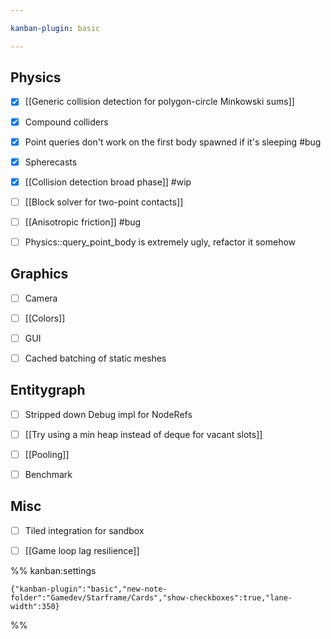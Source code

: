 ```yaml
---

kanban-plugin: basic

---
```


## Physics

- [x] [[Generic collision detection for polygon-circle Minkowski sums]]
- [x] Compound colliders
- [x] Point queries don't work on the first body spawned if it's sleeping #bug
- [x] Spherecasts
- [x] [[Collision detection broad phase]] #wip
- [ ] [[Block solver for two-point contacts]]
- [ ] [[Anisotropic friction]] #bug
- [ ] Physics::query_point_body is extremely ugly, refactor it somehow


## Graphics

- [ ] Camera
- [ ] [[Colors]]
- [ ] GUI
- [ ] Cached batching of static meshes


## Entitygraph

- [ ] Stripped down Debug impl for NodeRefs
- [ ] [[Try using a min heap instead of deque for vacant slots]]
- [ ] [[Pooling]]
- [ ] Benchmark


## Misc

- [ ] Tiled integration for sandbox
- [ ] [[Game loop lag resilience]]




%% kanban:settings
```
{"kanban-plugin":"basic","new-note-folder":"Gamedev/Starframe/Cards","show-checkboxes":true,"lane-width":350}
```
%%